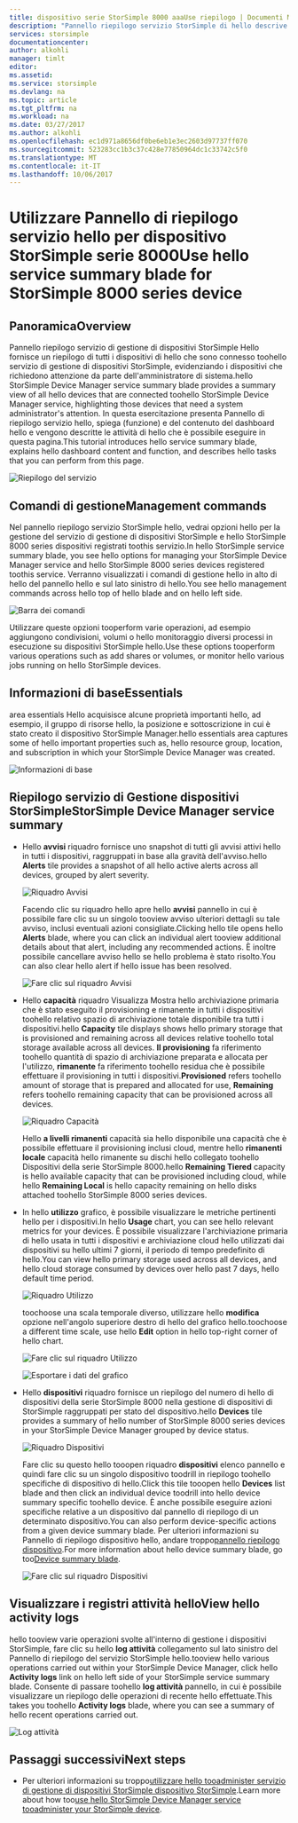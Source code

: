 ```yaml
---
title: dispositivo serie StorSimple 8000 aaaUse riepilogo | Documenti Microsoft
description: "Pannello riepilogo servizio StorSimple di hello descrive e illustra come toouse, integrità hello toomonitor della soluzione StorSimple."
services: storsimple
documentationcenter: 
author: alkohli
manager: timlt
editor: 
ms.assetid: 
ms.service: storsimple
ms.devlang: na
ms.topic: article
ms.tgt_pltfrm: na
ms.workload: na
ms.date: 03/27/2017
ms.author: alkohli
ms.openlocfilehash: ec1d971a8656df0be6eb1e3ec2603d97737ff070
ms.sourcegitcommit: 523283cc1b3c37c428e77850964dc1c33742c5f0
ms.translationtype: MT
ms.contentlocale: it-IT
ms.lasthandoff: 10/06/2017
---
```

# <a name="use-hello-service-summary-blade-for-storsimple-8000-series-device"></a><span data-ttu-id="fa336-103">Utilizzare Pannello di riepilogo servizio hello per dispositivo StorSimple serie 8000</span><span class="sxs-lookup"><span data-stu-id="fa336-103">Use hello service summary blade for StorSimple 8000 series device</span></span>

## <a name="overview"></a><span data-ttu-id="fa336-104">Panoramica</span><span class="sxs-lookup"><span data-stu-id="fa336-104">Overview</span></span>

<span data-ttu-id="fa336-105">Pannello riepilogo servizio di gestione di dispositivi StorSimple Hello fornisce un riepilogo di tutti i dispositivi di hello che sono connesso toohello servizio di gestione di dispositivi StorSimple, evidenziando i dispositivi che richiedono attenzione da parte dell'amministratore di sistema.</span><span class="sxs-lookup"><span data-stu-id="fa336-105">hello StorSimple Device Manager service summary blade provides a summary view of all hello devices that are connected toohello StorSimple Device Manager service, highlighting those devices that need a system administrator's attention.</span></span> <span data-ttu-id="fa336-106">In questa esercitazione presenta Pannello di riepilogo servizio hello, spiega (funzione) e del contenuto del dashboard hello e vengono descritte le attività di hello che è possibile eseguire in questa pagina.</span><span class="sxs-lookup"><span data-stu-id="fa336-106">This tutorial introduces hello service summary blade, explains hello dashboard content and function, and describes hello tasks that you can perform from this page.</span></span>

![Riepilogo del servizio](./media/storsimple-8000-service-dashboard/service-summary1.png)


## <a name="management-commands"></a><span data-ttu-id="fa336-108">Comandi di gestione</span><span class="sxs-lookup"><span data-stu-id="fa336-108">Management commands</span></span>

<span data-ttu-id="fa336-109">Nel pannello riepilogo servizio StorSimple hello, vedrai opzioni hello per la gestione del servizio di gestione di dispositivi StorSimple e hello StorSimple 8000 series dispositivi registrati toothis servizio.</span><span class="sxs-lookup"><span data-stu-id="fa336-109">In hello StorSimple service summary blade, you see hello options for managing your StorSimple Device Manager service and hello StorSimple 8000 series devices registered toothis service.</span></span> <span data-ttu-id="fa336-110">Verranno visualizzati i comandi di gestione hello in alto di hello del pannello hello e sul lato sinistro di hello.</span><span class="sxs-lookup"><span data-stu-id="fa336-110">You see hello management commands across hello top of hello blade and on hello left side.</span></span>

![Barra dei comandi](./media/storsimple-8000-service-dashboard/service-summary2.png)

<span data-ttu-id="fa336-112">Utilizzare queste opzioni tooperform varie operazioni, ad esempio aggiungono condivisioni, volumi o hello monitoraggio diversi processi in esecuzione su dispositivi StorSimple hello.</span><span class="sxs-lookup"><span data-stu-id="fa336-112">Use these options tooperform various operations such as add shares or volumes, or monitor hello various jobs running on hello StorSimple devices.</span></span>


## <a name="essentials"></a><span data-ttu-id="fa336-113">Informazioni di base</span><span class="sxs-lookup"><span data-stu-id="fa336-113">Essentials</span></span>

<span data-ttu-id="fa336-114">area essentials Hello acquisisce alcune proprietà importanti hello, ad esempio, il gruppo di risorse hello, la posizione e sottoscrizione in cui è stato creato il dispositivo StorSimple Manager.</span><span class="sxs-lookup"><span data-stu-id="fa336-114">hello essentials area captures some of hello important properties such as, hello resource group, location, and subscription in which your StorSimple Device Manager was created.</span></span>

![Informazioni di base](./media/storsimple-8000-service-dashboard/service-summary3.png)

## <a name="storsimple-device-manager-service-summary"></a><span data-ttu-id="fa336-116">Riepilogo servizio di Gestione dispositivi StorSimple</span><span class="sxs-lookup"><span data-stu-id="fa336-116">StorSimple Device Manager service summary</span></span>

* <span data-ttu-id="fa336-117">Hello **avvisi** riquadro fornisce uno snapshot di tutti gli avvisi attivi hello in tutti i dispositivi, raggruppati in base alla gravità dell'avviso.</span><span class="sxs-lookup"><span data-stu-id="fa336-117">hello **Alerts** tile provides a snapshot of all hello active alerts across all devices, grouped by alert severity.</span></span>

    ![Riquadro Avvisi](./media/storsimple-8000-service-dashboard/service-summary4.png)

    <span data-ttu-id="fa336-119">Facendo clic su riquadro hello apre hello **avvisi** pannello in cui è possibile fare clic su un singolo tooview avviso ulteriori dettagli su tale avviso, inclusi eventuali azioni consigliate.</span><span class="sxs-lookup"><span data-stu-id="fa336-119">Clicking hello tile opens hello **Alerts** blade, where you can click an individual alert tooview additional details about that alert, including any recommended actions.</span></span> <span data-ttu-id="fa336-120">È inoltre possibile cancellare avviso hello se hello problema è stato risolto.</span><span class="sxs-lookup"><span data-stu-id="fa336-120">You can also clear hello alert if hello issue has been resolved.</span></span>

    ![Fare clic sul riquadro Avvisi](./media/storsimple-8000-service-dashboard/service-summary8.png)

* <span data-ttu-id="fa336-122">Hello **capacità** riquadro Visualizza Mostra hello archiviazione primaria che è stato eseguito il provisioning e rimanente in tutti i dispositivi toohello relativo spazio di archiviazione totale disponibile tra tutti i dispositivi.</span><span class="sxs-lookup"><span data-stu-id="fa336-122">hello **Capacity** tile displays shows hello primary storage that is provisioned and remaining across all devices relative toohello total storage available across all devices.</span></span> <span data-ttu-id="fa336-123">**Il provisioning** fa riferimento toohello quantità di spazio di archiviazione preparata e allocata per l'utilizzo, **rimanente** fa riferimento toohello residua che è possibile effettuare il provisioning in tutti i dispositivi.</span><span class="sxs-lookup"><span data-stu-id="fa336-123">**Provisioned** refers toohello amount of storage that is prepared and allocated for use, **Remaining** refers toohello remaining capacity that can be provisioned across all devices.</span></span>

    ![Riquadro Capacità](./media/storsimple-8000-service-dashboard/service-summary6.png)

    <span data-ttu-id="fa336-125">Hello **a livelli rimanenti** capacità sia hello disponibile una capacità che è possibile effettuare il provisioning inclusi cloud, mentre hello **rimanenti locale** capacità hello rimanente su dischi hello collegato toohello Dispositivi della serie StorSimple 8000.</span><span class="sxs-lookup"><span data-stu-id="fa336-125">hello **Remaining Tiered** capacity is hello available capacity that can be provisioned including cloud, while hello **Remaining Local** is hello capacity remaining on hello disks attached toohello StorSimple 8000 series devices.</span></span>


* <span data-ttu-id="fa336-126">In hello **utilizzo** grafico, è possibile visualizzare le metriche pertinenti hello per i dispositivi.</span><span class="sxs-lookup"><span data-stu-id="fa336-126">In hello **Usage** chart, you can see hello relevant metrics for your devices.</span></span> <span data-ttu-id="fa336-127">È possibile visualizzare l'archiviazione primaria di hello usata in tutti i dispositivi e archiviazione cloud hello utilizzati dai dispositivi su hello ultimi 7 giorni, il periodo di tempo predefinito di hello.</span><span class="sxs-lookup"><span data-stu-id="fa336-127">You can view hello primary storage used across all devices, and hello cloud storage consumed by devices over hello past 7 days, hello default time period.</span></span> 

    ![Riquadro Utilizzo](./media/storsimple-8000-service-dashboard/service-summary7.png) 

    <span data-ttu-id="fa336-129">toochoose una scala temporale diverso, utilizzare hello **modifica** opzione nell'angolo superiore destro di hello del grafico hello.</span><span class="sxs-lookup"><span data-stu-id="fa336-129">toochoose a different time scale, use hello **Edit** option in hello top-right corner of hello chart.</span></span>

     ![Fare clic sul riquadro Utilizzo](./media/storsimple-8000-service-dashboard/service-summary10.png)

     ![Esportare i dati del grafico](./media/storsimple-8000-service-dashboard/service-summary11.png)

* <span data-ttu-id="fa336-132">Hello **dispositivi** riquadro fornisce un riepilogo del numero di hello di dispositivi della serie StorSimple 8000 nella gestione di dispositivi di StorSimple raggruppati per stato del dispositivo.</span><span class="sxs-lookup"><span data-stu-id="fa336-132">hello **Devices** tile provides a summary of hello number of StorSimple 8000 series devices in your StorSimple Device Manager grouped by device status.</span></span> 

    ![Riquadro Dispositivi](./media/storsimple-8000-service-dashboard/service-summary5.png)

    <span data-ttu-id="fa336-134">Fare clic su questo hello tooopen riquadro **dispositivi** elenco pannello e quindi fare clic su un singolo dispositivo toodrill in riepilogo toohello specifiche di dispositivo di hello.</span><span class="sxs-lookup"><span data-stu-id="fa336-134">Click this tile tooopen hello **Devices** list blade and then click an individual device toodrill into hello device summary specific toohello device.</span></span> <span data-ttu-id="fa336-135">È anche possibile eseguire azioni specifiche relative a un dispositivo dal pannello di riepilogo di un determinato dispositivo.</span><span class="sxs-lookup"><span data-stu-id="fa336-135">You can also perform device-specific actions from a given device summary blade.</span></span> <span data-ttu-id="fa336-136">Per ulteriori informazioni su Pannello di riepilogo dispositivo hello, andare troppo[pannello riepilogo dispositivo](storsimple-8000-device-dashboard.md).</span><span class="sxs-lookup"><span data-stu-id="fa336-136">For more information about hello device summary blade, go too[Device summary blade](storsimple-8000-device-dashboard.md).</span></span>

    ![Fare clic sul riquadro Dispositivi](./media/storsimple-8000-service-dashboard/service-summary9.png)

## <a name="view-hello-activity-logs"></a><span data-ttu-id="fa336-138">Visualizzare i registri attività hello</span><span class="sxs-lookup"><span data-stu-id="fa336-138">View hello activity logs</span></span>

<span data-ttu-id="fa336-139">hello tooview varie operazioni svolte all'interno di gestione i dispositivi StorSimple, fare clic su hello **log attività** collegamento sul lato sinistro del Pannello di riepilogo del servizio StorSimple hello.</span><span class="sxs-lookup"><span data-stu-id="fa336-139">tooview hello various operations carried out within your StorSimple Device Manager, click hello **Activity logs** link on hello left side of your StorSimple service summary blade.</span></span> <span data-ttu-id="fa336-140">Consente di passare toohello **log attività** pannello, in cui è possibile visualizzare un riepilogo delle operazioni di recente hello effettuate.</span><span class="sxs-lookup"><span data-stu-id="fa336-140">This takes you toohello **Activity logs** blade, where you can see a summary of hello recent operations carried out.</span></span>

![Log attività](./media/storsimple-8000-service-dashboard/activity-logs1.png)
## <a name="next-steps"></a><span data-ttu-id="fa336-142">Passaggi successivi</span><span class="sxs-lookup"><span data-stu-id="fa336-142">Next steps</span></span>

* <span data-ttu-id="fa336-143">Per ulteriori informazioni su troppo[utilizzare hello tooadminister servizio di gestione di dispositivi StorSimple dispositivo StorSimple](storsimple-8000-manager-service-administration.md).</span><span class="sxs-lookup"><span data-stu-id="fa336-143">Learn more about how too[use hello StorSimple Device Manager service tooadminister your StorSimple device](storsimple-8000-manager-service-administration.md).</span></span>

